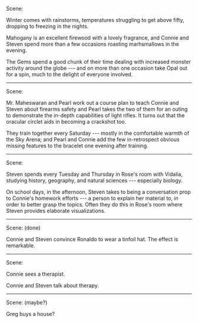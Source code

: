 Scene:

Winter comes with rainstorms, temperatures struggling to
get above fifty, dropping to freezing in the nights.

Mahogany is an excellent firewood with a lovely fragrance,
and Connie and Steven spend more than a few occasions roasting
marhsmallows in the evening.

The Gems spend a good chunk of their time dealing with increased
monster activity around the globe --- and on more than one occasion
take Opal out for a spin, much to the delight of everyone involved.

----

Scene:

Mr. Maheswaran and Pearl work out a course plan to teach Connie and Steven about firearms
safety and Pearl takes the two of them for an outing to demonstrate the in-depth capabilities
of light rifles. It turns out that the oracular circlet aids in becoming a crackshot too.

They train together every Saturday --- mostly in the comfortable
warmth of the Sky Arena; and Pearl and Connie add the few in-retrospect
obvious missing features to the bracelet one evening after training.

----

Scene:

Steven spends every Tuesday and Thursday in Rose's room with
Vidalia, studying history, geography, and natural sciences ---
especially biology.


On school days, in the afternoon, Steven takes to being a conversation prop to
Connie's homework efforts --- a person to explain her material to, in order to better grasp
the topics. Often they do this in Rose's room where Steven provides elaborate visualizations.

----

Scene: (done)

Connie and Steven convince Ronaldo to wear a tinfoil hat. The effect is remarkable.

----

Scene:

Connie sees a therapist.

Connie and Steven talk about therapy.

----

Scene: (maybe?)

Greg buys a house?
